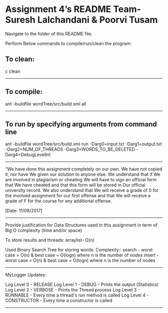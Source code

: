 # Assignment 4’s README Team- Suresh Lalchandani & Poorvi Tusam

Navigate to the folder of this README file:

Perform Below commands to compile/run/clean the program:


## To clean:
c clean

-----------------------------------------------------------------------
## To compile: 
ant -buildfile wordTree/src/build.xml all

-----------------------------------------------------------------------
## To run by specifying arguments from command line 
ant -buildfile wordTree/src/build.xml run -Darg0=input.txt -Darg1=output.txt 
-Darg2=NUM_OF_THREADS -Darg3=WORDS_TO_BE_DELETED -Darg4=DebugLevelInt

-----------------------------------------------------------------------

“We have done this assignment completely on our own. We have not copied
it, nor have We given our solution to anyone else. We understand that if
We are involved in plagiarism or cheating We will have to sign an
official form that We have cheated and that this form will be stored in
Our official university record. We also understand that We will receive a
grade of 0 for the involved assignment for our first offense and that We
will receive a grade of F for the course for any additional
offense.

[Date: 11/08/2017] 


-----------------------------------------------------------------------

Provide justification for Data Structures used in this assignment in
term of Big O complexity (time and/or space)

To store results and threads: arraylist- O(n)

Used Binary Search Tree for storing words: 
Complexity::
search - worst case = O(n) & best case = O(logn) where n is the number of nodes
insert - worst case = O(n) & best case = O(logn) where n is the number of nodes


-----------------------------------------------------------------------

MyLogger Updates:

Log Level 0 - RELEASE
Log Level 1 - DEBUG - Prints the output (Statistics)
Log Level 2 - VERBOSE - Prints the Thread process
Log Level 3 - RUNNABLE - Every time a thread's run method is called
Log Level 4 - CONSTRUCTOR - Every time a constructor is called

-----------------------------------------------------------------------
